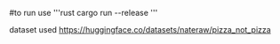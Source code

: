 #to run use
'''rust
cargo run --release
'''

dataset used https://huggingface.co/datasets/nateraw/pizza_not_pizza